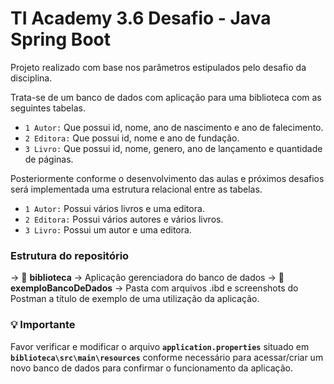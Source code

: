 # TI Academy 3.6 Desafio - Java Spring Boot

Projeto realizado com base nos parâmetros estipulados pelo desafio da disciplina.

Trata-se de um banco de dados com aplicação para uma biblioteca com as seguintes tabelas.

- `1 Autor:` Que possui id, nome, ano de nascimento e ano de falecimento.
- `2 Editora:` Que possui id, nome e ano de fundação.
- `3 Livro:` Que possui id, nome, genero, ano de lançamento e quantidade de páginas.

Posteriormente conforme o desenvolvimento das aulas e próximos desafios será implementada uma estrutura relacional entre as tabelas.

- `1 Autor:` Possui vários livros e uma editora.
- `2 Editora:` Possui vários autores e vários livros.
- `3 Livro:` Possui um autor e uma editora.

### Estrutura do repositório

&rarr; 📁 **biblioteca** &rarr; Aplicação gerenciadora do banco de dados
&rarr; 📁 **exemploBancoDeDados** &rarr; Pasta com arquivos .ibd e screenshots do Postman a título de exemplo de uma utilização da aplicação.

### 💡 Importante

Favor verificar e modificar o arquivo **`application.properties`** situado em **`biblioteca\src\main\resources`** conforme necessário para acessar/criar um novo banco de dados para confirmar o funcionamento da aplicação.